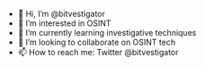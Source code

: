 - 👋 Hi, I’m @bitvestigator
- 👀 I’m interested in OSINT
- 🌱 I’m currently learning investigative techniques
- 💞️ I’m looking to collaborate on OSINT tech
- 📫 How to reach me: Twitter @bitvestigator
